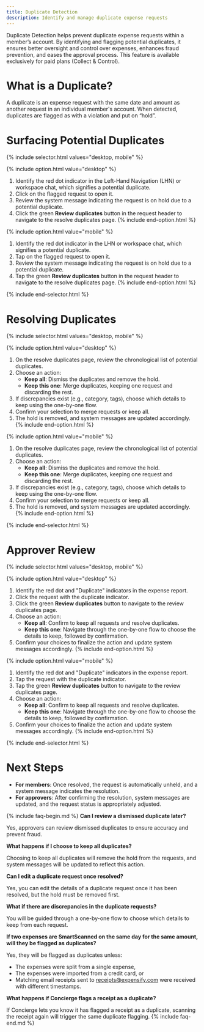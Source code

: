 ```yaml
---
title: Duplicate Detection
description: Identify and manage duplicate expense requests
---
```


<div id="new-expensify" markdown="1">

Duplicate Detection helps prevent duplicate expense requests within a member’s account. By identifying and flagging potential duplicates, it ensures better oversight and control over expenses, enhances fraud prevention, and eases the approval process. This feature is available exclusively for paid plans (Collect & Control).

# What is a Duplicate?

A duplicate is an expense request with the same date and amount as another request in an individual member's account. When detected, duplicates are flagged as with a violation and put on “hold”.

# Surfacing Potential Duplicates

{% include selector.html values="desktop, mobile" %}

{% include option.html value="desktop" %}
1. Identify the red dot indicator in the Left-Hand Navigation (LHN) or workspace chat, which signifies a potential duplicate.
2. Click on the flagged request to open it.
3. Review the system message indicating the request is on hold due to a potential duplicate.
4. Click the green **Review duplicates** button in the request header to navigate to the resolve duplicates page.
{% include end-option.html %}

{% include option.html value="mobile" %}
1. Identify the red dot indicator in the LHN or workspace chat, which signifies a potential duplicate.
2. Tap on the flagged request to open it.
3. Review the system message indicating the request is on hold due to a potential duplicate.
4. Tap the green **Review duplicates** button in the request header to navigate to the resolve duplicates page.
{% include end-option.html %}

{% include end-selector.html %}

# Resolving Duplicates

{% include selector.html values="desktop, mobile" %}

{% include option.html value="desktop" %}
1. On the resolve duplicates page, review the chronological list of potential duplicates.
2. Choose an action:
   - **Keep all**: Dismiss the duplicates and remove the hold.
   - **Keep this one**: Merge duplicates, keeping one request and discarding the rest.
3. If discrepancies exist (e.g., category, tags), choose which details to keep using the one-by-one flow.
4. Confirm your selection to merge requests or keep all.
5. The hold is removed, and system messages are updated accordingly.
{% include end-option.html %}

{% include option.html value="mobile" %}
1. On the resolve duplicates page, review the chronological list of potential duplicates.
2. Choose an action:
   - **Keep all**: Dismiss the duplicates and remove the hold.
   - **Keep this one**: Merge duplicates, keeping one request and discarding the rest.
3. If discrepancies exist (e.g., category, tags), choose which details to keep using the one-by-one flow.
4. Confirm your selection to merge requests or keep all.
5. The hold is removed, and system messages are updated accordingly.
{% include end-option.html %}

{% include end-selector.html %}

# Approver Review

{% include selector.html values="desktop, mobile" %}

{% include option.html value="desktop" %}
1. Identify the red dot and "Duplicate" indicators in the expense report.
2. Click the request with the duplicate indicator.
3. Click the green **Review duplicates** button to navigate to the review duplicates page.
4. Choose an action:
   - **Keep all**: Confirm to keep all requests and resolve duplicates.
   - **Keep this one**: Navigate through the one-by-one flow to choose the details to keep, followed by confirmation.
5. Confirm your choices to finalize the action and update system messages accordingly.
{% include end-option.html %}

{% include option.html value="mobile" %}
1. Identify the red dot and "Duplicate" indicators in the expense report.
2. Tap the request with the duplicate indicator.
3. Tap the green **Review duplicates** button to navigate to the review duplicates page.
4. Choose an action:
   - **Keep all**: Confirm to keep all requests and resolve duplicates.
   - **Keep this one**: Navigate through the one-by-one flow to choose the details to keep, followed by confirmation.
5. Confirm your choices to finalize the action and update system messages accordingly.
{% include end-option.html %}

{% include end-selector.html %}

# Next Steps

- **For members**: Once resolved, the request is automatically unheld, and a system message indicates the resolution.
- **For approvers**: After confirming the resolution, system messages are updated, and the request status is appropriately adjusted.

{% include faq-begin.md %}
**Can I review a dismissed duplicate later?**

Yes, approvers can review dismissed duplicates to ensure accuracy and prevent fraud.

**What happens if I choose to keep all duplicates?**

Choosing to keep all duplicates will remove the hold from the requests, and system messages will be updated to reflect this action.

**Can I edit a duplicate request once resolved?**

Yes, you can edit the details of a duplicate request once it has been resolved, but the hold must be removed first.

**What if there are discrepancies in the duplicate requests?**

You will be guided through a one-by-one flow to choose which details to keep from each request.

**If two expenses are SmartScanned on the same day for the same amount, will they be flagged as duplicates?**

Yes, they will be flagged as duplicates unless:
- The expenses were split from a single expense,
- The expenses were imported from a credit card, or
- Matching email receipts sent to receipts@expensify.com were received with different timestamps.

**What happens if Concierge flags a receipt as a duplicate?**

If Concierge lets you know it has flagged a receipt as a duplicate, scanning the receipt again will trigger the same duplicate flagging.
{% include faq-end.md %}

</div>

